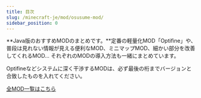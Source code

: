 ```yaml
---
title: 目次
slug: /minecraft-je/mod/osusume-mod/
sidebar_position: 0
---
```


**Java版のおすすめMODのまとめです。**定番の軽量化MOD「Optifine」や、普段は見れない情報が見える便利なMOD、ミニマップMOD、細かい部分を改善してくれるMOD… それぞれのMODの導入方法も一緒にまとめています。

Optifineなどシステムに深く干渉するMODは、必ず最後の桁までバージョンと合致したものを入れてください。

<a href="/minecraft-je/mod" class="button button--primary">全MOD一覧はこちら</a>
